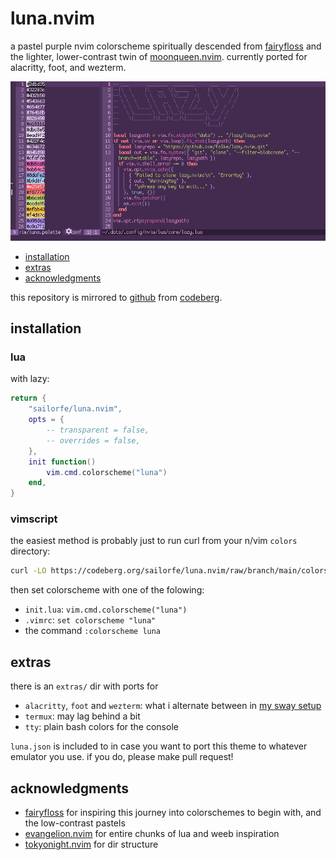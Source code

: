# luna.nvim

a pastel purple nvim colorscheme spiritually descended from [fairyfloss](https://github.com/sailorhg/fairyfloss) and the lighter, lower-contrast twin of [moonqueen.nvim](https://codeberg.org/sailorfe/moonqueen.nvim). currently ported for alacritty, foot, and wezterm.

<div align="center">

![alacritty](grim.png)

</div>

- <a href="#installation">installation</a>
- <a href="#extras">extras</a>
- <a href="#acknowledgments">acknowledgments</a>

this repository is mirrored to [github](https://github.com/sailorfe/luna.nvim) from [codeberg](https://codeberg.org/sailorfe/luna.nvim).

<a name="installation"></a>
## installation

### lua

with lazy:

```lua
return {
    "sailorfe/luna.nvim",
    opts = {
        -- transparent = false,
        -- overrides = false,
    },
    init function()
        vim.cmd.colorscheme("luna")
    end,
}
```

### vimscript

the easiest method is probably just to run curl from your n/vim `colors` directory:

```sh
curl -LO https://codeberg.org/sailorfe/luna.nvim/raw/branch/main/colors/luna.vim
```

then set colorscheme with one of the folowing:

- `init.lua`: `vim.cmd.colorscheme("luna")`
- `.vimrc`: `set colorscheme "luna"`
- the command  `:colorscheme luna`

<a name="extras"></a>
## extras

there is an `extras/` dir with ports for

- `alacritty`, `foot` and `wezterm`: what i alternate between in [my sway setup](https://codeberg.org/sailorfe/dots)
- `termux`: may lag behind a bit
- `tty`: plain bash colors for the console

`luna.json` is included to in case you want to port this theme to whatever emulator you use. if you do, please make pull request!

<a name="acknowledgments"></a>
## acknowledgments

- [fairyfloss](https://github.com/sailorhg/fairyfloss) for inspiring this journey into colorschemes to begin with, and the low-contrast pastels
- [evangelion.nvim](https://github.com/xero/evangelion.nvim) for entire chunks of lua and weeb inspiration
- [tokyonight.nvim](https://github.com/folke/tokyonight.nvim) for dir structure
